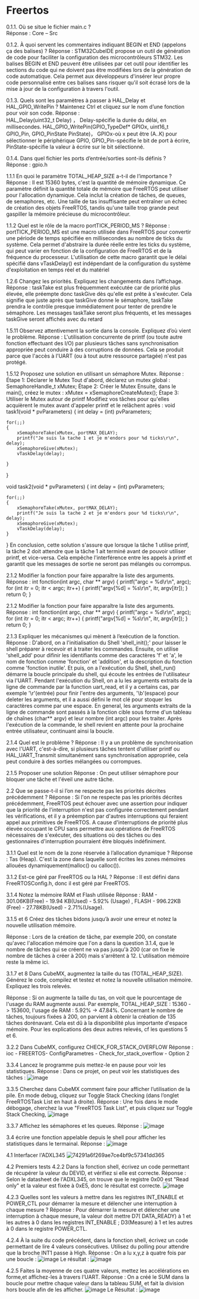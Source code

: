 # Freertos
0.1.1. Où se situe le fichier main.c ?  
Réponse :  Core – Src 

0.1.2. À quoi servent les commentaires indiquant BEGIN et END (appelons ça des balises) ? 
Réponse :   STM32CubeIDE propose un outil de génération de code pour faciliter la configuration des microcontrôleurs STM32. Les balises BEGIN et END peuvent être utilisées par cet outil pour identifier les sections du code qui ne doivent pas être modifiées lors de la génération de code automatique. Cela permet aux développeurs d'insérer leur propre code personnalisé entre ces balises sans risquer qu'il soit écrasé lors de la mise à jour de la configuration à travers l'outil.  

0.1.3. Quels sont les paramètres à passer à HAL_Delay et HAL_GPIO_WritePin ? Maintenez Ctrl et cliquez sur le nom d’une fonction pour voir son code. 
Réponse :  
HAL_Delay(uint32_t Delay) ，  Delay-spécifie la durée du délai, en millisecondes.
HAL_GPIO_WritePin(GPIO_TypeDef* GPIOx, uint16_t GPIO_Pin, GPIO_PinState PinState)， GPIOx-où x peut être (A..K) pour sélectionner le périphérique GPIO, GPIO_Pin-spécifie le bit de port à écrire, PinState-spécifie la valeur à écrire sur le bit sélectionné.

0.1.4. Dans quel fichier les ports d’entrée/sorties sont-ils définis ?  
Réponse :   gpio.h

1.1.1 En quoi le paramètre TOTAL_HEAP_SIZE a-t-il de l’importance ?
Réponse : Il est 15360 bytes, c'est la quantité de mémoire dynamique. Ce paramètre définit la quantité totale de mémoire que FreeRTOS peut utiliser pour l'allocation dynamique. Cela inclut la création de tâches, de queues, de semaphores, etc. Une taille de tas insuffisante peut entraîner un échec de création des objets FreeRTOS, tandis qu'une taille trop grande peut gaspiller la mémoire précieuse du microcontrôleur.

1.1.2 Quel est le rôle de la macro portTICK_PERIOD_MS ?
Réponse : portTICK_PERIOD_MS est une macro utilisée dans FreeRTOS pour convertir une période de temps spécifiée en millisecondes au nombre de ticks du système. Cela permet d'abstraire la durée réelle entre les ticks du système, qui peut varier en fonction de la configuration de FreeRTOS et de la fréquence du processeur. L'utilisation de cette macro garantit que le délai spécifié dans vTaskDelay() est indépendant de la configuration du système d'exploitation en temps réel et du matériel

1.2.6 Changez les priorités. Expliquez les changements dans l’affichage.
Réponse : taskTake est plus fréquemment exécutée car de priorité plus élevée, elle préempte donc taskGive dès qu'elle est prête à s'exécuter. Cela signifie que juste après que taskGive donne le sémaphore, taskTake prendra le contrôle presque immédiatement pour tenter de prendre le sémaphore.
Les messages taskTake seront plus fréquents, et les messages taskGive seront affichés avec du retard

1.5.11 Observez attentivement la sortie dans la console. Expliquez d’où vient le problème.
Réponse : L'utilisation concurrente de printf (ou toute autre fonction effectuant des I/O) par plusieurs tâches sans synchronisation appropriée peut conduire à des corruptions de données. Cela se produit parce que l'accès à l'UART (ou à tout autre ressource partagée) n'est pas protégé.

1.5.12 Proposez une solution en utilisant un sémaphore Mutex.
Réponse : 
Étape 1: Déclarer le Mutex
Tout d'abord, déclarez un mutex global : 
SemaphoreHandle_t xMutex;
Étape 2: Créer le Mutex
Ensuite, dans le main(), créez le mutex :
xMutex = xSemaphoreCreateMutex();
Étape 3: Utiliser le Mutex autour de printf
Modifiez vos tâches pour qu'elles acquièrent le mutex avant d'appeler printf et le relâchent après :
void task1(void * pvParameters)
{
	int delay = (int) pvParameters;

	for(;;)
	{
		xSemaphoreTake(xMutex, portMAX_DELAY);
		printf("Je suis la tache 1 et je m'endors pour %d ticks\r\n", delay);
		xSemaphoreGive(xMutex);
		vTaskDelay(delay);

	}
}

void task2(void * pvParameters)
{
	int delay = (int) pvParameters;

	for(;;)
	{
		xSemaphoreTake(xMutex, portMAX_DELAY);
		printf("Je suis la tache 2 et je m'endors pour %d ticks\r\n", delay);
		xSemaphoreGive(xMutex);
		vTaskDelay(delay);
	}
}
En conclusion, cette solution s'assure que lorsque la tâche 1 utilise printf, la tâche 2 doit attendre que la tâche 1 ait terminé avant de pouvoir utiliser printf, et vice-versa. Cela empêche l'interférence entre les appels à printf et garantit que les messages de sortie ne seront pas mélangés ou corrompus.

2.1.2 Modifier la fonction pour faire apparaître la liste des arguments.
Réponse : 
int fonction(int argc, char ** argv)
{
	printf("argc = %d\r\n", argc);
	for (int itr = 0; itr < argc; itr++)
	{
		printf("argv[%d] = %s\r\n", itr, argv[itr]);
	}
	return 0;
}

2.1.2 Modifier la fonction pour faire apparaître la liste des arguments.
Réponse : 
int fonction(int argc, char ** argv)
{
	printf("argc = %d\r\n", argc);
	for (int itr = 0; itr < argc; itr++)
	{
		printf("argv[%d] = %s\r\n", itr, argv[itr]);
	}
	return 0;
}

2.1.3 Expliquer les mécanismes qui mènent à l’exécution de la fonction.
Réponse : D'abord, on a l'initialisation du Shell 'shell_init();' pour laisser le shell préparer à recevoir et à traiter les commandes. Ensuite, on utilise 'shell_add' pour difinir les identifiants comme des caractères 'f' et 'a', le nom de fonction comme 'fonction' et 'addition', et la description du fonction comme 'fonction inutile'. Et puis, on a l'exécution du Shell, shell_run() démarre la boucle principale du shell, qui écoute les entrées de l'utilisateur via l'UART. Pendant l'exécution du Shell, on a lu les arguments extraits de la ligne de commande par la function uart_read, et il y a certains cas, par exemple '\r'(entrée) pour finir l'entre des arguments, '\b'(espace) pour deleter les arguments, et il a aussi défini le mot clé pour stoquer les caractères comme par une espace. 
En general, les arguments extraits de la ligne de commande sont passés à la fonction cible sous forme d'un tableau de chaînes (char** argv) et leur nombre (int argc) pour les traiter. Après l'exécution de la commande, le shell revient en attente pour la prochaine entrée utilisateur, continuant ainsi la boucle.

2.1.4 Quel est le problème ?
Réponse : Il y a un problème de synchronisation avec l'UART, c'est-à-dire, si plusieurs tâches tentent d'utiliser printf ou HAL_UART_Transmit simultanément sans synchronisation appropriée, cela peut conduire à des sorties mélangées ou corrompues.

2.1.5 Proposer une solution
Réponse : On peut utiliser sémaphore pour bloquer une tâche et l'éveil une autre tâche.

2.2 Que se passe-t-il si l’on ne respecte pas les priorités décrites précédemment ?
Réponse : Si l'on ne respecte pas les priorités décrites précédemment, FreeRTOS peut échouer avec une assertion pour indiquer que la priorité de l'interruption n'est pas configurée correctement pendant les vérifications, et il y a préemption par d'autres interruptions qui feraient appel aux primitives de FreeRTOS. A cause d'interruptions de priorité plus élevée occupant le CPU sans permettre aux opérations de FreeRTOS nécessaires de s'exécuter, des situations où des tâches ou des gestionnaires d'interruption pourraient être bloqués indéfiniment. 

3.1.1 Quel est le nom de la zone réservée à l’allocation dynamique ?
Réponse : Tas (Heap). C'est la zone dans laquelle sont écrites les zones mémoires allouées dynamiquement(malloc() ou calloc()).

3.1.2 Est-ce géré par FreeRTOS ou la HAL ?
Réponse : Il est défini dans FreeRTOSConfig.h, donc il est géré par FreeRTOS.

3.1.4 Notez la mémoire RAM et Flash utilisée
Réponse : RAM - 301.06KB(Free) - 19.94 KB(Used) - 5.92% (Usage) , FLASH - 996.22KB (Free) - 27.78KB(Used) - 2.71%(Usage). 

3.1.5 et 6 Créez des tâches bidons jusqu’à avoir une erreur et notez la nouvelle utilisation mémoire.

Réponse : Lors de la création de tâche, par exemple 200, on constate qu'avec l'allocation mémoire que l'on a dans la question 3.1.4, que le nombre de tâches qui se créent ne va pas jusqu'à 200 (car on fixe le nombre de tâches à créer à 200) mais s'arrêtent à 12. L'utilisation mémoire reste la même ici.

3.1.7 et 8 Dans CubeMX, augmentez la taille du tas (TOTAL_HEAP_SIZE). Générez le code, compilez et testez et notez la nouvelle utilisation mémoire. Expliquez les trois relevés.

Réponse : Si on augmente la taille du tas, on voit que le pourcentage de l'usage du RAM augmente aussi. Par exemple, TOTAL_HEAP_SIZE : 15360 -> 153600, l'usage de RAM : 5.92% -> 47.84%.
Concernant le nombre de tâches, toujours fixées à 200, on parvient à obtenir la création de 135 tâches dorénavant. Cela est dû à la disponibilité plus importante d'espace mémoire. Pour les explications des deux autres relevés, cf les questions 5 et 6.

3.2.2 Dans CubeMX, configurez CHECK_FOR_STACK_OVERFLOW
Réponse : ioc - FREERTOS- ConfigParametres - Check_for_stack_overflow - Option 2

3.3.4 Lancez le programme puis mettez-le en pause pour voir les statistiques.
Réponse : Dans ce projet, on peut voir les statistiques des tâches : 
![image](https://github.com/ZHANGENSEA/Freertos/assets/149954066/6867f110-c6f6-437f-945f-fb27b61f21fd)

3.3.5 Cherchez dans CubeMX comment faire pour afficher l’utilisation de la pile. En mode debug, cliquez sur Toggle Stack Checking (dans l’onglet FreeRTOSTask List en haut à droite).
Réponse : Une fois dans le mode débogage, cherchez la vue "FreeRTOS Task List", et puis cliquez sur Toggle Stack Checking,
![image](https://github.com/ZHANGENSEA/Freertos/assets/149954066/5036e635-0de7-464f-8411-d20964369e02)

3.3.7 Affichez les sémaphores et les queues.
Réponse : ![image](https://github.com/ZHANGENSEA/Freertos/assets/149954066/f5992e24-6a9c-4330-8c4b-423226bc4c34)

3.4 écrire une fonction appelable depuis le shell pour afficher les statistiques dans le termainal.
Réponse : ![image](https://github.com/ZHANGENSEA/Freertos/assets/149954066/514d0055-9e53-4c06-9731-953772eaf81f)

4.1 Interfacer l'ADXL345
![74291a6f269ae7ce4bf9c57341dd365](https://github.com/ZHANGENSEA/Freertos/assets/149954066/8e00e410-7264-4c90-b440-f34cf036fb59)

4.2 Premiers tests
4.2.2 Dans la fonction shell, écrivez un code permettant de récupérer la valeur du DEVID, et vérifiez si elle est correcte.
Réponse : Selon le datasheet de l'ADXL345, on trouve que le registre 0x00 est "Read only" et la valeur est fixée à 0xE5, donc le résultat est correcte.
![image](https://github.com/ZHANGENSEA/Freertos/assets/149954066/70a14d57-65df-4ceb-9611-9e07222867fe)

4.2.3 Quelles sont les valeurs à mettre dans les registres INT_ENABLE et POWER_CTL pour démarrer la mesure et délencher une interruption à chaque mesure ?
Réponse : Pour démarrer la mesure et délencher une interruption à chaque mesure,  la valeur doit mettre D7( DATA_READY) à 1 et les autres à 0 dans les registres INT_ENABLE ; D3(Measure) à 1 et les autres à 0 dans le registre POWER_CTL.

4.2.4 À la suite du code précédent, dans la fonction shell, écrivez un code permettant de lire 4 valeurs consécutives. Utilisez du polling pour attendre que la
broche INT1 passe à High.
Réponse : On a lu x,y,z à quatre fois par une boucle : 
![image](https://github.com/ZHANGENSEA/Freertos/assets/149954066/f62b8919-54c1-4e4f-8fcd-9acc2069aa26)
Le résultat : 
![image](https://github.com/ZHANGENSEA/Freertos/assets/149954066/59a387d6-dfc5-4110-99e0-a633e95d4b54)

4.2.5 Faites la moyenne de ces quatre valeurs, mettez les accélérations en forme,et affichez-les à travers l’UART.
Réponse : On a créé le SUM dans la boucle pour mettre chaque valeur dans la tableau SUM, et fait la division hors boucle afin de les afficher.
![image](https://github.com/ZHANGENSEA/Freertos/assets/149954066/9236b861-c662-4f3a-8eac-aca180d4270b)
Le Résultat : 
![image](https://github.com/ZHANGENSEA/Freertos/assets/149954066/7738fcb9-7dfe-4f5b-b5af-33e5dccf8cfc)










